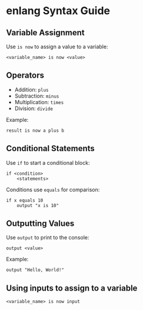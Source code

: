 
# enlang Syntax Guide

## Variable Assignment

Use `is now` to assign a value to a variable:

```enlang
<variable_name> is now <value>
```

## Operators

- Addition: `plus`
- Subtraction: `minus`
- Multiplication: `times`
- Division: `divide`

Example:

```enlang
result is now a plus b
```

## Conditional Statements

Use `if` to start a conditional block:

```enlang
if <condition>
    <statements>
```

Conditions use `equals` for comparison:

```enlang
if x equals 10
    output "x is 10"
```

## Outputting Values

Use `output` to print to the console:

```enlang
output <value>
```

Example:

```enlang
output "Hello, World!"
```

## Using inputs to assign to a variable

```enlang
<variable_name> is now input
```
